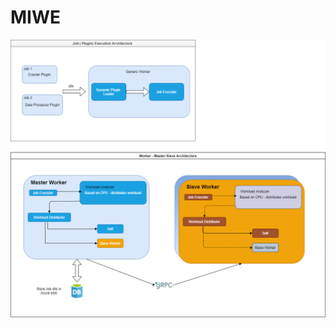 # MIWE
![High Level Architecture](https://github.com/Ferencz8/MIWE/blob/main/Diagrams/workerDiagram.png)
